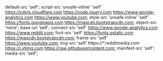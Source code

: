 default-src 'self'; script-src 'unsafe-inline' 'self' https://cdnjs.cloudflare.com https://code.jquery.com https://www.google-analytics.com https://www.youtube.com; style-src 'unsafe-inline' 'self' https://fonts.googleapis.com https://maxcdn.bootstrapcdn.com; object-src 'none'; base-uri 'self'; connect-src 'self' https://www.google-analytics.com https://www.reddit.com; font-src 'self' https://fonts.gstatic.com https://maxcdn.bootstrapcdn.com; frame-src 'self' https://www.youtube.com; img-src 'self' https://*.redditmedia.com https://i.ytimg.com https://raw.githubusercontent.com; manifest-src 'self'; media-src 'self';
